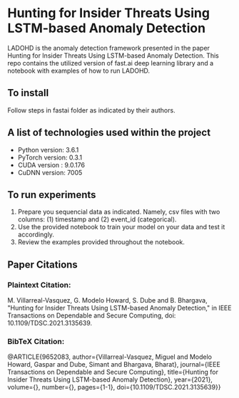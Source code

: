 # Hunting for Insider Threats Using LSTM-based Anomaly Detection
LADOHD is the anomaly detection framework presented in the paper Hunting for Insider Threats Using LSTM-based Anomaly Detection. This repo contains the utilized version of fast.ai deep learning library and a notebook with examples of how to run LADOHD.
  
## To install
Follow steps in fastai folder as indicated by their authors.

## A list of technologies used within the project
* Python version: 3.6.1
* PyTorch version: 0.3.1
* CUDA version   : 9.0.176
* CuDNN version: 7005

## To run experiments
1. Prepare you sequencial data as indicated. Namely, csv files with two columns: (1) timestamp and (2) event_id (categorical).
2. Use the provided notebook to train your model on your data and test it accordingly.
3. Review the examples provided throughout the notebook.

## Paper Citations

### Plaintext Citation:
M. Villarreal-Vasquez, G. Modelo Howard, S. Dube and B. Bhargava, "Hunting for Insider Threats Using LSTM-based Anomaly Detection," in IEEE Transactions on Dependable and Secure Computing, doi: 10.1109/TDSC.2021.3135639.

### BibTeX Citation:
@ARTICLE{9652083,
  author={Villarreal-Vasquez, Miguel and Modelo Howard, Gaspar and Dube, Simant and Bhargava, Bharat},
  journal={IEEE Transactions on Dependable and Secure Computing}, 
  title={Hunting for Insider Threats Using LSTM-based Anomaly Detection}, 
  year={2021},
  volume={},
  number={},
  pages={1-1},
  doi={10.1109/TDSC.2021.3135639}}

